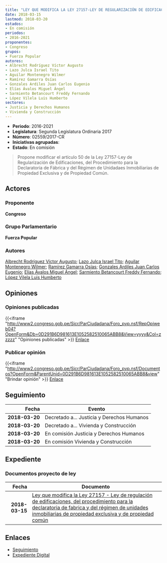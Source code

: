 ```yaml
---
title: "LEY QUE MODIFICA LA LEY 27157-LEY DE REGULARIZACIÓN DE EDIFICACIONES, DEL PROCEDIMIENTO PARA LA DECLARATORIA DE FÁBRICA Y DEL RÉGIMEN DE UNIDADES INMOBILIARIAS DE PROPIEDAD EXCLUSIVA Y DE PROPIEDAD COMÚN"
date: 2018-03-15
lastmod: 2018-03-20
estados:
- En comisión
periodos:
- 2016-2021
proponentes:
- Congreso
grupos:
- Fuerza Popular
autores:
- Albrecht Rodríguez Víctor Augusto
- Lazo Julca Israel Tito
- Aguilar Montenegro Wilmer
- Ramírez Gamarra Osías
- Gonzales Ardiles Juan Carlos Eugenio
- Elías Ávalos Miguel Ángel
- Sarmiento Betancourt Freddy Fernando
- López Vilela Luis Humberto
sectores:
- Justicia y Derechos Humanos
- Vivienda y Construcción
---
```

- **Periodo**: 2016-2021
- **Legislatura**: Segunda Legislatura Ordinaria 2017
- **Número**: 02559/2017-CR
- **Iniciativas agrupadas**: 
- **Estado**: En comisión

> Propone modificar el artículo 50 de la Ley 27157-Ley de Regularización de Edificaciones, del Procedimiento para la Declaratoria de Fábrica y del Régimen de Unidadaes Inmobiliarias de Propiedad Exclusiva y de Propiedad Común.


## Actores

### Proponente

**Congreso**

### Grupo Parlamentario

**Fuerza Popular**

### Autores

[Albrecht Rodríguez Víctor Augusto](mailto:mailto:valbrecht@congreso.gob.pe); [Lazo Julca Israel Tito](mailto:mailto:ilazo@congreso.gob.pe); [Aguilar Montenegro Wilmer](mailto:mailto:waguilar@congreso.gob.pe); [Ramírez Gamarra Osías](mailto:mailto:oramirez@congreso.gob.pe); [Gonzales Ardiles Juan Carlos Eugenio](mailto:mailto:jgonzalesa@congreso.gob.pe); [Elías Ávalos Miguel Ángel](mailto:mailto:melias@congreso.gob.pe); [Sarmiento Betancourt Freddy Fernando](mailto:mailto:fsarmiento@congreso.gob.pe); [López Vilela Luis Humberto](mailto:mailto:llopezv@congreso.gob.pe)

## Opiniones

### Opiniones publicadas

{{<iframe "http://www2.congreso.gob.pe/Sicr/ParCiudadana/Foro_pvp.nsf/RepOpiweb04?OpenForm&Db=0D291B6D981613E1052582510065ABB8&View=yyyy&Col=zzzzz" "Opiniones publicadas" >}}
[Enlace](http://www2.congreso.gob.pe/Sicr/ParCiudadana/Foro_pvp.nsf/RepOpiweb04?OpenForm&Db=0D291B6D981613E1052582510065ABB8&View=yyyy&Col=zzzzz)

### Publicar opinión

{{<iframe "http://www2.congreso.gob.pe/Sicr/ParCiudadana/Foro_pvp.nsf/Documentos?OpenForm&ParentUnid=0D291B6D981613E1052582510065ABB8&view" "Brindar opinión" >}}
[Enlace](http://www2.congreso.gob.pe/Sicr/ParCiudadana/Foro_pvp.nsf/Documentos?OpenForm&ParentUnid=0D291B6D981613E1052582510065ABB8&view)


## Seguimiento

| Fecha | Evento |
|------:|--------|
| **2018-03-20** | Decretado a... Justicia y Derechos Humanos |
| **2018-03-20** | Decretado a... Vivienda y Construcción |
| **2018-03-20** | En comisión Justicia y Derechos Humanos |
| **2018-03-20** | En comisión Vivienda y Construcción |

## Expediente

### Documentos proyecto de ley

| Fecha | Documento |
|------:|-----------|
| **2018-03-15** | [Ley que modifica la Ley 27157 - Ley de regulación de edificaciones, del procedimiento para la declaratoria de fabrica y del régimen de unidades inmobiliarias de propiedad exclusiva y de propiedad común](http://www.leyes.congreso.gob.pe/Documentos/2016_2021/Proyectos_de_Ley_y_de_Resoluciones_Legislativas/PL0255920180315..pdf) |

## Enlaces

- [Seguimiento](http://www2.congreso.gob.pe/Sicr/TraDocEstProc/CLProLey2016.nsf/f7fff46988ca05b1052578e100829cc7/03eea0fa8866f66d05258251007c9ae3?OpenDocument)
- [Expediente Digital](http://www2.congreso.gob.pe/Sicr/TraDocEstProc/CLProLey2016.nsf/f7fff46988ca05b1052578e100829cc7/03eea0fa8866f66d05258251007c9ae3?OpenDocument&Click=05257FB7005EB655.eb71d0cf91d8294e05256cdf006b5706/$Body/0.1C6C)

